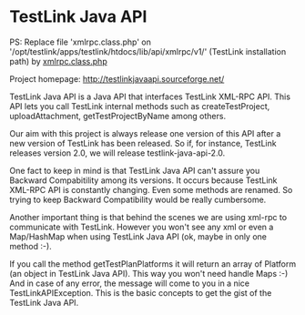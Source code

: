 TestLink Java API
=================

PS: Replace file 'xmlrpc.class.php' on '/opt/testlink/apps/testlink/htdocs/lib/api/xmlrpc/v1/' (TestLink installation path) by 
[xmlrpc.class.php](https://github.com/FranclisJunior/testlink-java-api/blob/master/src/main/resources/xmlrpc.class.php)

Project homepage: http://testlinkjavaapi.sourceforge.net/

TestLink Java API is a Java API that interfaces TestLink XML-RPC API. This API lets you call TestLink internal methods such as createTestProject, uploadAttachment, getTestProjectByName among others.

Our aim with this project is always release one version of this API after a new version of TestLink has been released. So if, for instance, TestLink releases version 2.0, we will release testlink-java-api-2.0.

One fact to keep in mind is that TestLink Java API can't assure you Backward Compabitility among its versions. It occurs because TestLink XML-RPC API is constantly changing. Even some methods are renamed. So trying to keep Backward Compatibility would be really cumbersome.

Another important thing is that behind the scenes we are using xml-rpc to communicate with TestLink. However you won't see any xml or even a Map/HashMap when using TestLink Java API (ok, maybe in only one method :-).

If you call the method getTestPlanPlatforms it will return an array of Platform (an object in TestLink Java API). This way you won't need handle Maps :-) And in case of any error, the message will come to you in a nice TestLinkAPIException. This is the basic concepts to get the gist of the TestLink Java API.


